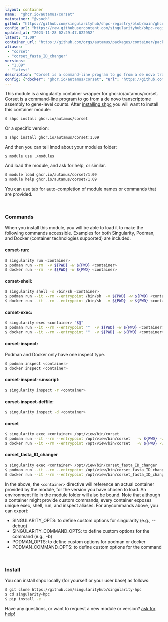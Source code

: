 ```yaml
---
layout: container
name:  "ghcr.io/autamus/corset"
maintainer: "@vsoch"
github: "https://github.com/singularityhub/shpc-registry/blob/main/ghcr.io/autamus/corset/container.yaml"
config_url: "https://raw.githubusercontent.com/singularityhub/shpc-registry/main/ghcr.io/autamus/corset/container.yaml"
updated_at: "2023-11-28 02:29:47.022952"
latest: "1.09"
container_url: "https://github.com/orgs/autamus/packages/container/package/corset"
aliases:
 - "corset"
 - "corset_fasta_ID_changer"
versions:
 - "1.09"
 - "latest"
description: "Corset is a command-line program to go from a de novo transcriptome assembly to gene-level counts."
config: {"docker": "ghcr.io/autamus/corset", "url": "https://github.com/orgs/autamus/packages/container/package/corset", "maintainer": "@vsoch", "description": "Corset is a command-line program to go from a de novo transcriptome assembly to gene-level counts.", "latest": {"1.09": "sha256:58e023a036d5fba10b160c1f56dca81d129ee1fa8461512bbf5091ccf592a5a1"}, "tags": {"1.09": "sha256:58e023a036d5fba10b160c1f56dca81d129ee1fa8461512bbf5091ccf592a5a1", "latest": "sha256:58e023a036d5fba10b160c1f56dca81d129ee1fa8461512bbf5091ccf592a5a1"}, "aliases": {"corset": "/opt/view/bin/corset", "corset_fasta_ID_changer": "/opt/view/bin/corset_fasta_ID_changer"}}
---
```


This module is a singularity container wrapper for ghcr.io/autamus/corset.
Corset is a command-line program to go from a de novo transcriptome assembly to gene-level counts.
After [installing shpc](#install) you will want to install this container module:


```bash
$ shpc install ghcr.io/autamus/corset
```

Or a specific version:

```bash
$ shpc install ghcr.io/autamus/corset:1.09
```

And then you can tell lmod about your modules folder:

```bash
$ module use ./modules
```

And load the module, and ask for help, or similar.

```bash
$ module load ghcr.io/autamus/corset/1.09
$ module help ghcr.io/autamus/corset/1.09
```

You can use tab for auto-completion of module names or commands that are provided.

<br>

### Commands

When you install this module, you will be able to load it to make the following commands accessible.
Examples for both Singularity, Podman, and Docker (container technologies supported) are included.

#### corset-run:

```bash
$ singularity run <container>
$ podman run --rm  -v ${PWD} -w ${PWD} <container>
$ docker run --rm  -v ${PWD} -w ${PWD} <container>
```

#### corset-shell:

```bash
$ singularity shell -s /bin/sh <container>
$ podman run --it --rm --entrypoint /bin/sh  -v ${PWD} -w ${PWD} <container>
$ docker run --it --rm --entrypoint /bin/sh  -v ${PWD} -w ${PWD} <container>
```

#### corset-exec:

```bash
$ singularity exec <container> "$@"
$ podman run --it --rm --entrypoint ""  -v ${PWD} -w ${PWD} <container> "$@"
$ docker run --it --rm --entrypoint ""  -v ${PWD} -w ${PWD} <container> "$@"
```

#### corset-inspect:

Podman and Docker only have one inspect type.

```bash
$ podman inspect <container>
$ docker inspect <container>
```

#### corset-inspect-runscript:

```bash
$ singularity inspect -r <container>
```

#### corset-inspect-deffile:

```bash
$ singularity inspect -d <container>
```


#### corset

```bash
$ singularity exec <container> /opt/view/bin/corset
$ podman run --it --rm --entrypoint /opt/view/bin/corset   -v ${PWD} -w ${PWD} <container> -c " $@"
$ docker run --it --rm --entrypoint /opt/view/bin/corset   -v ${PWD} -w ${PWD} <container> -c " $@"
```


#### corset_fasta_ID_changer

```bash
$ singularity exec <container> /opt/view/bin/corset_fasta_ID_changer
$ podman run --it --rm --entrypoint /opt/view/bin/corset_fasta_ID_changer   -v ${PWD} -w ${PWD} <container> -c " $@"
$ docker run --it --rm --entrypoint /opt/view/bin/corset_fasta_ID_changer   -v ${PWD} -w ${PWD} <container> -c " $@"
```



In the above, the `<container>` directive will reference an actual container provided
by the module, for the version you have chosen to load. An environment file in the
module folder will also be bound. Note that although a container
might provide custom commands, every container exposes unique exec, shell, run, and
inspect aliases. For anycommands above, you can export:

 - SINGULARITY_OPTS: to define custom options for singularity (e.g., --debug)
 - SINGULARITY_COMMAND_OPTS: to define custom options for the command (e.g., -b)
 - PODMAN_OPTS: to define custom options for podman or docker
 - PODMAN_COMMAND_OPTS: to define custom options for the command

<br>

### Install

You can install shpc locally (for yourself or your user base) as follows:

```bash
$ git clone https://github.com/singularityhub/singularity-hpc
$ cd singularity-hpc
$ pip install -e .
```

Have any questions, or want to request a new module or version? [ask for help!](https://github.com/singularityhub/singularity-hpc/issues)